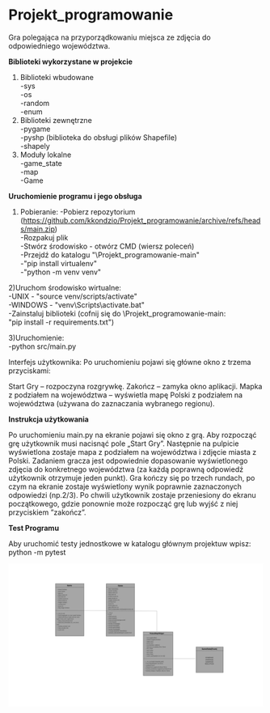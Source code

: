 # Projekt_programowanie
Gra polegająca na przyporządkowaniu miejsca ze zdjęcia do odpowiedniego województwa.

**Biblioteki wykorzystane w projekcie**  

1) Biblioteki wbudowane  
-sys  
-os  
-random  
-enum  
2) Biblioteki zewnętrzne  
-pygame  
-pyshp (biblioteka do obsługi plików Shapefile)  
-shapely  
3) Moduły lokalne  
-game_state  
-map  
-Game  

**Uruchomienie programu i jego obsługa** 

1) Pobieranie:
-Pobierz repozytorium (https://github.com/kkondzio/Projekt_programowanie/archive/refs/heads/main.zip)  
-Rozpakuj plik  
-Stwórz środowisko - otwórz CMD (wiersz poleceń)  
-Przejdź do katalogu "\Projekt_programowanie-main"  
-"pip install virtualenv"  
-"python -m venv venv"  

2)Uruchom środowisko wirtualne:  
-UNIX - "source venv/scripts/activate"  
-WINDOWS - "venv\Scripts\activate.bat"  
-Zainstaluj biblioteki (cofnij się do \Projekt_programowanie-main:  
"pip install -r requirements.txt")  

3)Uruchomienie:  
-python src/main.py  


Interfejs użytkownika: 
Po uruchomieniu pojawi się główne okno z trzema przyciskami: 

Start Gry – rozpoczyna rozgrywkę. 
Zakończ – zamyka okno aplikacji. 
Mapka z podziałem na województwa – wyświetla mapę Polski z podziałem na województwa (używana do zaznaczania wybranego regionu). 

**Instrukcja użytkowania**  

Po uruchomieniu main.py na ekranie pojawi się okno z grą. Aby rozpocząć grę użytkownik musi nacisnąć pole „Start Gry”. Następnie na pulpicie wyświetlona zostaje mapa z podziałem na województwa i zdjęcie miasta z Polski.  Zadaniem gracza jest odpowiednie dopasowanie wyświetlonego zdjęcia do konkretnego województwa (za każdą poprawną odpowiedź użytkownik otrzymuje jeden punkt).  Gra kończy się po trzech rundach, po czym na ekranie zostaje wyświetlony wynik poprawnie zaznaczonych odpowiedzi (np.2/3). Po chwili użytkownik zostaje przeniesiony do ekranu początkowego, gdzie ponownie może rozpocząć grę lub wyjść z niej przyciskiem ”zakończ”. 

**Test Programu**

Aby uruchomić testy jednostkowe w katalogu głównym projektuw wpisz:
python -m pytest





![Diagram UML](Game.png)

